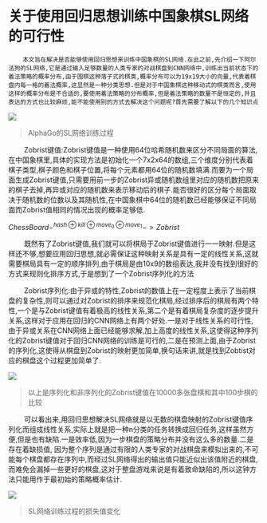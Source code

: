 # 关于使用回归思想训练中国象棋SL网络的可行性

		本文旨在解决是否能够使用回归思想来训练中国象棋的SL网络.在此之前,先介绍一下阿尔法狗的SL网络,它是通过输入足够数量的人类专家的对战棋盘到CNN网络中,训练出当前状态下的着法策略的概率分布,由于围棋这种落子式的棋类,概率分布可以为19x19大小的向量,代表着棋盘内每一格的着法概率,这显然是一种分类思想.但是对于中国象棋这种移动式的棋类而言,使用这样的概率分布是不合适的,要使用着法策略的分布概率,但是着法策略的数量不是恒定的,并且表达的方式也比较麻烦,能不能使用别的方式去解决这个问题呢?首先需要了解以下的几个知识点

![](https://raw.githubusercontent.com/XueSakuraEnd/Picgo/main/Source/202305071127147.png)

>  AlphaGo的SL网络训练过程

        Zobrist键值:Zobrist键值是一种使用64位哈希随机数来区分不同局面的算法,在中国象棋里,具体的实现方法是初始化一个7x2x64的数组,三个维度分别代表着棋子类型,棋子颜色和棋子位置,将每个元素都用64位的随机数填满.而要为一个局面生成Zobrist键值,只需要用前一步的Zobrist异或随机数组里对应的随机数把原来的棋子去掉,再异或对应的随机数来表示移动后的棋子.能否很好的区分每个局面取决于随机数的位数以及其随机性,在中国象棋中64位的随机数已经能够保证不同局面而Zobrist值相同的情况出现的概率足够低.

$ChessBoard-^{hash⊕kill⊕move_{0}⊕move_{1}}->Zobrist$  

        既然有了Zobrist键值,我们就可以将棋局于Zobrist键值进行一一映射.但是这样还不够,想要应用回归思想,就必需保证这种映射关系是具有一定的线性关系,这就需要棋局具有一定的顺序排列,由于棋局是由10x9的数组表达,我并没有找到很好的方式来规则化排序方式,于是想到了一个Zobrist序列化的方法

        Zobrist序列化:由于异或的特性,Zobrist的数值上在一定程度上表示了当前棋盘的复杂性,则可以通过对Zobrist的排序来规范化棋局,经过排序后的棋局有两个特性,一个是与Zobrist键值有着极高的线性关系,第二个是有着棋局复杂度的逐步提升关系,这样对于应用在回归的CNN网络上有两个好处.一是对于线性关系的可行性,由于异或关系在CNN网络上面已经能够求解,加上高度的线性关系,这使得这种序列化的Zobrist键值对于回归CNN网络的训练是可行的,二是在预测上面,由于Zobrist的序列化,这使得从棋盘到Zobrist的映射更加简单,换句话来讲,就是找到Zobtist对应的棋盘这个过程更加简单了.

![](https://raw.githubusercontent.com/XueSakuraEnd/Picgo/main/Source/202305071202145.png)

> 以上是序列化和非序列化的Zobrist键值在10000多张盘棋和其中100步棋的比较

        可以看出来,用回归思想解决SL网络就是以无数的棋盘映射的Zobrist键值序列化而组成线性关系,实际上就是把一种n分类的任务转换成回归任务,这样虽然方便,但是也有缺陷.一是效率低,因为一步棋盘的策略分布并没有这么多的数量.二是存在着缺损值, 因为整个序列是通过有限的人类专家的对战棋盘来模拟出来的,不可能每个棋盘都存在序列中,而经过SL网络得出的输出值只能近似出该值附近的棋盘,而难免会漏掉一些更好的棋盘,这对于整盘游戏来说是有着致命缺陷的,所以这钟方法只能用作于最初始的策略概率估计.

![](https://raw.githubusercontent.com/XueSakuraEnd/Picgo/main/Source/202305071215001.png)

> SL网络训练过程的损失值变化
